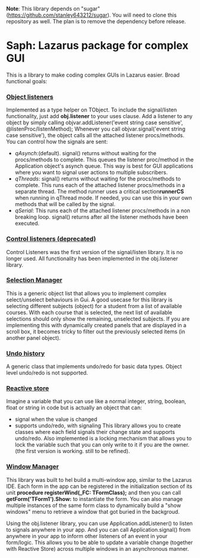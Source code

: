 **Note**: This library depends on "sugar" (https://github.com/stanley643212/sugar). You will need to clone this repository as well.
The plan is to remove the dependency before release.

# Saph: Lazarus package for complex GUI
This is a library to make coding complex GUIs in Lazarus easier. Broad functional goals:

### [Object listeners](https://github.com/rubrican-research/saph/wiki/Object-Listeners)
Implemented as a type helper on TObject. To include the signal/listen functionality, just add **obj.listener** to your uses clause. 
Add a listener to any object by simply calling objvar.addListener('event string case sensitive', @listenProc/listenMethod); Whenever you call objvar.signal('event string case sensitive'), the object calls all the attached listener procs/methods.
You can control how the signals are sent:
  - _qAsynch_:(default). signal() returns without waiting for the procs/methods to complete. This queues the listener proc/method in the Application object's asynch queue. This way is best for GUI applications where you want to signal user actions to multiple subscribers.
  - _qThreads_: signal() returns without waiting for the procs/methods to complete. This runs each of the attached listener procs/methods in a separate thread. The method runner uses a critical section**runnerCS** when running in qThread mode. If needed, you can use this in your own methods that will be called by the signal.
  - _qSerial_: This runs each of the attached listener procs/methods in a non breaking loop. signal() returns after all the listener methods have been executed.

### [Control listeners (deprecated)](https://github.com/rubrican-research/saph/wiki/Event-Listeners)
Control Listeners was the first version of the signal/listen library. It is no longer used. All functionality has been implemented in the obj.listener library.

### [Selection Manager](https://github.com/rubrican-research/saph/wiki/Select-List)
This is a generic object list that allows you to implement complex select/unselect behaviours in Gui. A good usecase for this library is selecting different subjects (object) for a student from a list of available courses. With each course that is selected, the next list of available selections should only show the remaining, unselected subjects. If you are implementing this with dynamically created panels that are displayed in a scroll box, it becomes tricky to filter out the previously selected items (in another panel object).

### [Undo history](https://github.com/rubrican-research/saph/wiki/Undo-History)
A generic class that implements undo/redo for basic data types. Object level undo/redo is not supported.

### [Reactive store](https://github.com/rubrican-research/saph/wiki/Reactive-variables-TRInt,-TRStr-etc)
Imagine a variable that you can use like a normal integer, string, boolean, float or string in code but is actually an object that can:
  - signal when the value is changed
  - supports undo/redo, with signaling
This library allows you to create classes where each field signals their change state and supports undo/redo.
Also implemented is a locking mechanism that allows you to lock the variable such that you can only write to it if you are the owner. (the first version is working. still to be refined).

### [Window Manager](https://github.com/rubrican-research/saph/wiki/Win-Manager)
This library was built to hel build a multi-window app, similar to the Lazarus IDE. Each form in the app can be registered in the initialization section of its unit **procedure registerWind(_FC: TFormClass);** and then you can call **getForm('TForm1').Show:** to instantiate the form. You can also manage multiple instances of the same form class to dynamically build a "show windows" menu to retrieve a window that got buried in the backgroud.

Using the obj.listener library, you can use Application.addListener() to listen to signals anywhere in your app. And you can call Application.signal() from anywhere in your app to inform other listeners of an event in your form/logic. This allows you to be able to update a variable change (together with Reactive Store) across multiple windows in an asynchronous manner.

